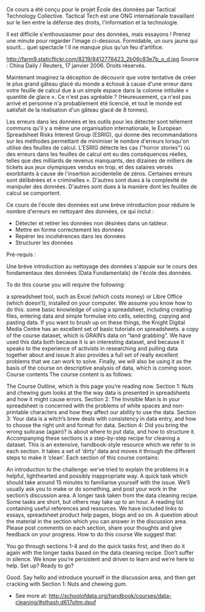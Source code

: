 Ce cours a été conçu pour le projet École des données par Tactical Technology Collective. Tactical Tech est une ONG internationale travaillant sur le lien entre la défense des droits, l'information et la technologie.
 
Il est difficile s'enthousiasmer pour des données, mais essayons ! Prenez une minute pour regarder l'image ci-dessous. Formidable, un ours jaune qui sourit… quel spectacle ! Il ne manque plus qu'un feu d'artifice. 

http://farm9.staticflickr.com/8219/8412778423_2b06c83e7b_o_d.jpg
Source : China Daily / Reuters, 17 janvier 2006. Droits réservés.

Maintenant imaginez la déception de découvrir que votre tentative de créer le plus grand gâteau glacé du monde a échoué à cause d'une erreur dans votre feuille de calcul due à un simple espace dans la colonne intitulée « quantité de glace ». Ce n'est pas agréable ? (Heureusement, ça n'est pas arrivé et personne n'a probablement été licencié, et tout le monde est satisfait de la réalisation d'un gâteau glacé de 8 tonnes).

Les erreurs dans les données et les outils pour les détecter sont tellement communs qu'il y a même une organisation internationale, le European Spreadsheet Risks Interest Group (ESRIG), qui donne des recommandations sur les méthodes permettant de minimiser le nombre d'erreurs lorsqu'on utilise des feuilles de calcul. L'ESRIG détecte les cas ("horror stories") où des erreurs dans les feuilles de calcul ont eu des conséquences réelles, telles que des milliards de revenus manquants, des dizaines de milliers de tickets aux jeux olympiques vendus en trop, et des salaires versés exorbitants à cause de l'insertion accidentelle de zéros. Certaines erreurs sont délibérées et « criminelles ».  D'autres sont dues à la complexité de manipuler des données. D'autres sont dues à la manière dont les feuilles de calcul se comportent.   

Ce cours de l'école des données est une brève introduction pour réduire le nombre d'erreurs en nettoyant des données, ce qui inclut : 
* Détecter et retirer les données non désirées dans un tableur. 
* Mettre en forme correctement les données
* Repérer les incohérences dans les données
* Structurer les données

Pré-requis : 

Une brève introduction au nettoyage des données s'appuie sur le cours des fondamentaux des données (Data Fundamentals) de l'école des données.

To do this course you will require the following:

a spreadsheet tool, such as Excel (which costs money) or Libre Office (which doesn’t), installed on your computer. We assume you know how to do this.
some basic knowledge of using a spreadsheet, including creating files, entering data and simple formulae into cells, selecting, copying and pasting data. If you want to brush up on these things, the Knight Digital Media Centre has an excellent set of basic tutorials on spreadsheets.
a copy of the course dataset, which is GRAIN’s data on “land grabbing”. We have used this data both because it is an interesting dataset, and because it speaks to the experience of activists in researching and pulling data together about and issue.It also provides a full set of really excellent problems that we can work to solve. Finally, we will also be using it as the basis of the course on descriptive analysis of data, which is coming soon.
Course contents
The course content is as follows:

The Course Outline, which is this page you’re reading now.
Section 1: Nuts and chewing gum looks at the the way data is presented in spreadsheets and how it might cause errors.
Section 2: The Invisible Man is in your spreadsheet is concerned with the problems of white spaces and non-printable characters and how they affect our ability to use the data.
Section 3: Your data is a witch’s brew deals with consistency in data entry, and how to choose the right unit and format for data.
Section 4: Did you bring the wrong suitcase (again)? is about where to put data, and how to structure it.
Accompanying these sections is a step-by-step recipe for cleaning a dataset. This is an extensive, handbook-style resource which we refer to in each section. It takes a set of ‘dirty’ data and moves it through the different steps to make it ‘clean’.
Each section of this course contains:

An introduction to the challenge: we’ve tried to explain the problems in a helpful, lighthearted and possibly inappropriate way.
A quick task which should take around 15 minutes to familiarise yourself with the issue. We’ll usually ask you to make or do something, and post your work in the section’s discussion area.
A longer task taken from the data cleaning recipe. Some tasks are short, but others may take up to an hour.
A reading list containing useful references and resources. We have included links to essays, spreadsheet product help pages, blogs and so on.
A question about the material in the section which you can answer in the discussion area. Please post comments on each section, share your thoughts and give feedback on your progress.
How to do this course
We suggest that:

You go through sections 1-4 and do the quick tasks first, and then do it again with the longer tasks based on the data cleaning recipe.
Don’t suffer in silence. We know you’re persistent and driven to learn and we’re here to help.
Set up? Ready to go?

Good. Say hello and introduce yourself in the discussion area, and then get cracking with Section 1: Nuts and chewing gum.

- See more at: http://schoolofdata.org/handbook/courses/data-cleaning/#sthash.d617oltm.dpuf

